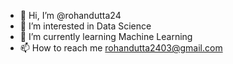 - 👋 Hi, I’m @rohandutta24
- 👀 I’m interested in Data Science
- 🌱 I’m currently learning Machine Learning
- 📫 How to reach me rohandutta2403@gmail.com
<!---
rohandutta24/rohandutta24 is a ✨ special ✨ repository because its `README.md` (this file) appears on your GitHub profile.
You can click the Preview link to take a look at your changes.
--->
